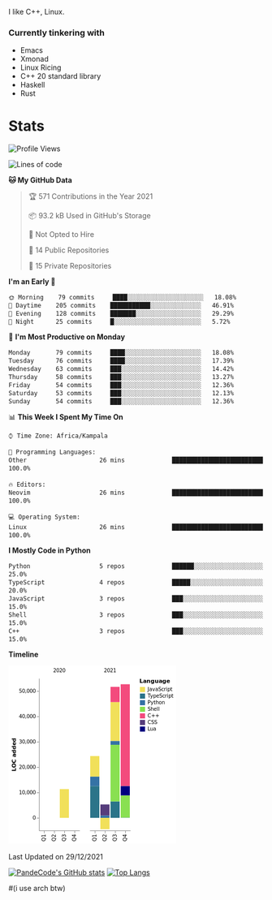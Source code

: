 I like C++, Linux.
### Currently tinkering with
 - Emacs
 - Xmonad
 - Linux Ricing
 - C++ 20 standard library
 - Haskell
 - Rust

# Stats
<!--START_SECTION:waka-->
![Profile Views](http://img.shields.io/badge/Profile%20Views-0-blue)

![Lines of code](https://img.shields.io/badge/From%20Hello%20World%20I%27ve%20Written-141%20Thousand%20lines%20of%20code-blue)

**🐱 My GitHub Data** 

> 🏆 571 Contributions in the Year 2021
 > 
> 📦 93.2 kB Used in GitHub's Storage 
 > 
> 🚫 Not Opted to Hire
 > 
> 📜 14 Public Repositories 
 > 
> 🔑 15 Private Repositories  
 > 
**I'm an Early 🐤** 

```text
🌞 Morning    79 commits     ████░░░░░░░░░░░░░░░░░░░░░   18.08% 
🌆 Daytime    205 commits    ███████████░░░░░░░░░░░░░░   46.91% 
🌃 Evening    128 commits    ███████░░░░░░░░░░░░░░░░░░   29.29% 
🌙 Night      25 commits     █░░░░░░░░░░░░░░░░░░░░░░░░   5.72%

```
📅 **I'm Most Productive on Monday** 

```text
Monday       79 commits     ████░░░░░░░░░░░░░░░░░░░░░   18.08% 
Tuesday      76 commits     ████░░░░░░░░░░░░░░░░░░░░░   17.39% 
Wednesday    63 commits     ███░░░░░░░░░░░░░░░░░░░░░░   14.42% 
Thursday     58 commits     ███░░░░░░░░░░░░░░░░░░░░░░   13.27% 
Friday       54 commits     ███░░░░░░░░░░░░░░░░░░░░░░   12.36% 
Saturday     53 commits     ███░░░░░░░░░░░░░░░░░░░░░░   12.13% 
Sunday       54 commits     ███░░░░░░░░░░░░░░░░░░░░░░   12.36%

```


📊 **This Week I Spent My Time On** 

```text
⌚︎ Time Zone: Africa/Kampala

💬 Programming Languages: 
Other                    26 mins             █████████████████████████   100.0%

🔥 Editors: 
Neovim                   26 mins             █████████████████████████   100.0%

💻 Operating System: 
Linux                    26 mins             █████████████████████████   100.0%

```

**I Mostly Code in Python** 

```text
Python                   5 repos             ██████░░░░░░░░░░░░░░░░░░░   25.0% 
TypeScript               4 repos             █████░░░░░░░░░░░░░░░░░░░░   20.0% 
JavaScript               3 repos             ███░░░░░░░░░░░░░░░░░░░░░░   15.0% 
Shell                    3 repos             ███░░░░░░░░░░░░░░░░░░░░░░   15.0% 
C++                      3 repos             ███░░░░░░░░░░░░░░░░░░░░░░   15.0%

```


**Timeline**

![Chart not found](https://raw.githubusercontent.com/PandeCode/PandeCode/main/charts/bar_graph.png) 


 Last Updated on 29/12/2021
<!--END_SECTION:waka-->
[![PandeCode's GitHub stats](https://github-readme-stats.vercel.app/api?username=PandeCode&theme=dracula&hide_border=true&show_icons=true)](https://github.com/anuraghazra/github-readme-stats)
[![Top Langs](https://github-readme-stats.vercel.app/api/top-langs/?username=PandeCode&layout=compact&theme=dracula&hide_border=true)](https://github.com/anuraghazra/github-readme-stats)


#(i use arch btw)
